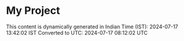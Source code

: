 # My Project

This content is dynamically generated in Indian Time (IST): 2024-07-17 13:42:02 IST
Converted to UTC: 2024-07-17 08:12:02 UTC
